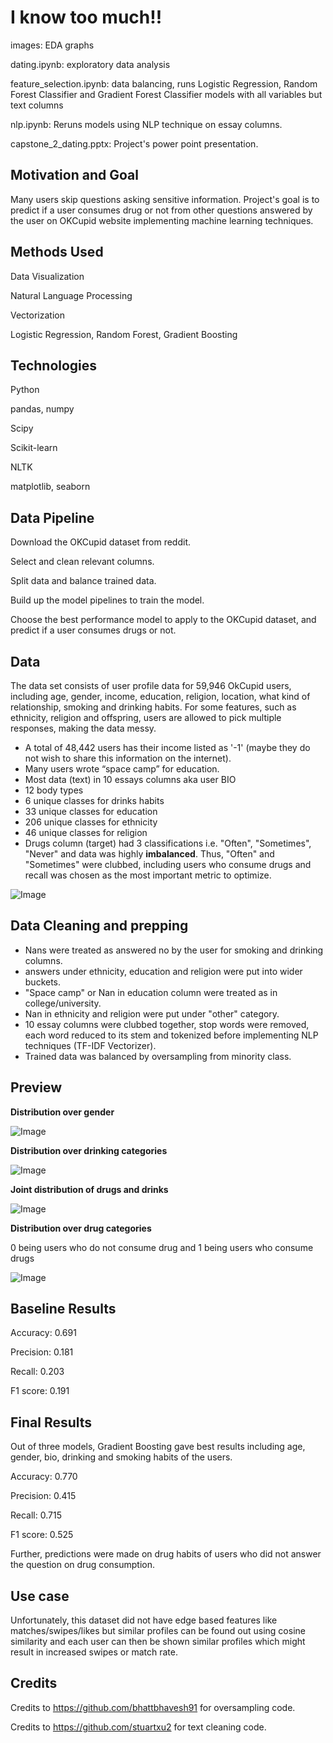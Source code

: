 # I know too much!!

images: EDA graphs

dating.ipynb: exploratory data analysis

feature_selection.ipynb: data balancing, runs Logistic Regression, Random Forest Classifier and Gradient Forest Classifier models with all variables but text columns

nlp.ipynb: Reruns models using NLP technique on essay columns.

capstone_2_dating.pptx: Project's power point presentation.

## Motivation and Goal
Many users skip questions asking sensitive information. Project's goal is to predict if a user consumes drug or not from other questions answered by the user on OKCupid website implementing machine learning techniques.

## Methods Used

Data Visualization

Natural Language Processing

Vectorization

Logistic Regression, Random Forest, Gradient Boosting

## Technologies
Python

pandas, numpy

Scipy

Scikit-learn

NLTK

matplotlib, seaborn

## Data Pipeline
Download the OKCupid dataset from reddit.

Select and clean relevant columns.

Split data and balance trained data.

Build up the model pipelines to train the model.

Choose the best performance model to apply to the OKCupid dataset, and predict if a user consumes drugs or not.

## Data
The data set consists of user profile data for 59,946 OkCupid users, including age, gender, income, education, religion, location, what kind of relationship, smoking and drinking habits. For some features, such as ethnicity, religion and offspring, users are allowed to pick multiple responses, making the data messy.

* A total of 48,442 users has their income listed as '-1' (maybe they do not wish to share this information on the internet).
* Many users wrote “space camp” for education.
* Most data (text) in 10 essays columns aka user BIO
* 12 body types
* 6 unique classes for drinks habits
* 33 unique classes for education
* 206 unique classes for ethnicity
* 46 unique classes for religion
* Drugs column (target) had 3 classifications i.e. "Often", "Sometimes", "Never" and data was highly **imbalanced**. Thus, "Often" and "Sometimes" were clubbed, including users who consume drugs and recall was chosen as the most important metric to optimize.

![Image](/images/drug_perc.png)

## Data Cleaning and prepping

* Nans were treated as answered no by the user for smoking and drinking columns.
* answers under ethnicity, education and religion were put into wider buckets.
* "Space camp" or Nan in education column were treated as in college/university. 
* Nan in ethnicity and religion were put under "other" category.
* 10 essay columns were clubbed together, stop words were removed, each word reduced to its stem and tokenized before implementing NLP techniques (TF-IDF Vectorizer).
* Trained data was balanced by oversampling from minority class.

## Preview

**Distribution over gender**

![Image](/images/sex.png)

**Distribution over drinking categories**

![Image](/images/drinks.png)

**Joint distribution of drugs and drinks**

![Image](/images/drugs_drinks.png)

**Distribution over drug categories**

 0 being users who do not consume drug and 1 being users who consume drugs
 
![Image](/images/drugs_age.png)

## Baseline Results

Accuracy: 0.691

Precision: 0.181

Recall: 0.203

F1 score: 0.191

## Final Results

Out of three models, Gradient Boosting gave best results including age, gender, bio, drinking and smoking habits of the users.

Accuracy: 0.770

Precision: 0.415

Recall: 0.715

F1 score: 0.525

Further, predictions were made on drug habits of users who did not answer the question on drug consumption.

## Use case

Unfortunately, this dataset did not have edge based features like matches/swipes/likes but similar profiles can be found out using cosine similarity and each user can then be shown similar profiles which might result in increased swipes or match rate.


## Credits

Credits to https://github.com/bhattbhavesh91 for oversampling code.

Credits to https://github.com/stuartxu2 for text cleaning code.








